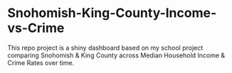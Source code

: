 # Snohomish-King-County-Income-vs-Crime
This repo project is a shiny dashboard based on my school project comparing Snohomish &amp; King County across Median Household Income &amp; Crime Rates over time.
